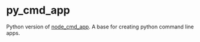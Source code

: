# py_cmd_app
Python version of [node_cmd_app](https://github.com/DevdudeSami/node_cmd_app). A base for creating python command line apps.

